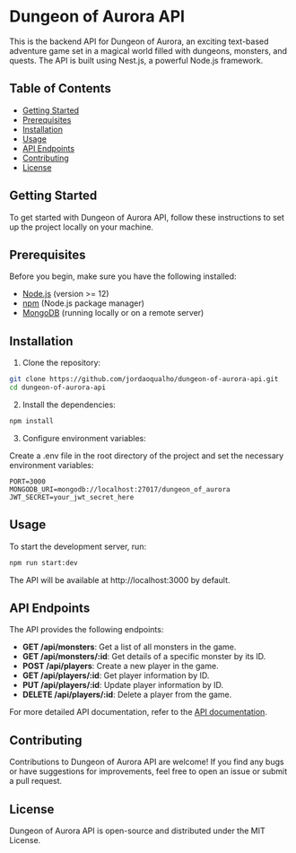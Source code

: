 # Dungeon of Aurora API

This is the backend API for Dungeon of Aurora, an exciting text-based adventure game set in a magical world filled with dungeons, monsters, and quests. The API is built using Nest.js, a powerful Node.js framework.

## Table of Contents
- [Getting Started](#getting-started)
- [Prerequisites](#prerequisites)
- [Installation](#installation)
- [Usage](#usage)
- [API Endpoints](#api-endpoints)
- [Contributing](#contributing)
- [License](#license)

## Getting Started

To get started with Dungeon of Aurora API, follow these instructions to set up the project locally on your machine.

## Prerequisites

Before you begin, make sure you have the following installed:

- [Node.js](https://nodejs.org) (version >= 12)
- [npm](https://www.npmjs.com/) (Node.js package manager)
- [MongoDB](https://www.mongodb.com/) (running locally or on a remote server)

## Installation

1. Clone the repository:

```bash
git clone https://github.com/jordaoqualho/dungeon-of-aurora-api.git
cd dungeon-of-aurora-api
```


2. Install the dependencies:

```bash
npm install
```

3. Configure environment variables:

Create a .env file in the root directory of the project and set the necessary environment variables:

```env
PORT=3000
MONGODB_URI=mongodb://localhost:27017/dungeon_of_aurora
JWT_SECRET=your_jwt_secret_here
```

## Usage
To start the development server, run:

```bash
npm run start:dev
```

The API will be available at http://localhost:3000 by default.

## API Endpoints

The API provides the following endpoints:

- **GET /api/monsters**: Get a list of all monsters in the game.
- **GET /api/monsters/:id**: Get details of a specific monster by its ID.
- **POST /api/players**: Create a new player in the game.
- **GET /api/players/:id**: Get player information by ID.
- **PUT /api/players/:id**: Update player information by ID.
- **DELETE /api/players/:id**: Delete a player from the game.

For more detailed API documentation, refer to the [API documentation](link-to-your-documentation).

## Contributing

Contributions to Dungeon of Aurora API are welcome! If you find any bugs or have suggestions for improvements, feel free to open an issue or submit a pull request.

## License

Dungeon of Aurora API is open-source and distributed under the MIT License.
